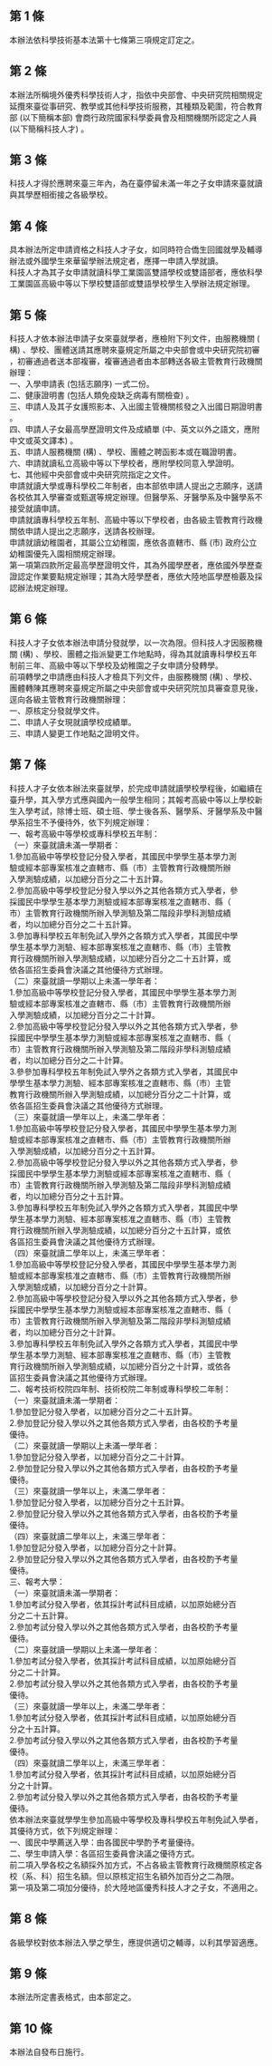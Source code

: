 第 1 條
-------
本辦法依科學技術基本法第十七條第三項規定訂定之。

第 2 條
-------
本辦法所稱境外優秀科學技術人才，指依中央部會、中央研究院相關規定  
延攬來臺從事研究、教學或其他科學技術服務，其種類及範圍，符合教育  
部 (以下簡稱本部) 會商行政院國家科學委員會及相關機關所認定之人員  
 (以下簡稱科技人才) 。

第 3 條
-------
科技人才得於應聘來臺三年內，為在臺停留未滿一年之子女申請來臺就讀  
與其學歷相銜接之各級學校。

第 4 條
-------
具本辦法所定申請資格之科技人才子女，如同時符合僑生回國就學及輔導  
辦法或外國學生來華留學辦法規定者，應擇一申請入學就讀。  
科技人才為其子女申請就讀科學工業園區雙語學校或雙語部者，應依科學  
工業園區高級中等以下學校雙語部或雙語學校學生入學辦法規定辦理。

第 5 條
-------
科技人才依本辦法申請子女來臺就學者，應檢附下列文件，由服務機關 (  
構) 、學校、團體送請其應聘來臺規定所屬之中央部會或中央研究院初審  
，初審通過者送本部複審，複審通過者由本部轉送各級主管教育行政機關  
辦理：  
一、入學申請表 (包括志願序) 一式二份。  
二、健康證明書 (包括人類免疫缺乏病毒有關檢查) 。  
三、申請人及其子女護照影本、入出國主管機關核發之入出國日期證明書  
    。  
四、申請人子女最高學歷證明文件及成績單 (中、英文以外之語文，應附  
    中文或英文譯本) 。  
五、申請人服務機關 (構) 、學校、團體之聘函影本或在職證明書。  
六、申請就讀私立高級中等以下學校者，應附學校同意入學證明。  
七、其他經中央部會或中央研究院指定之文件。  
申請就讀大學或專科學校二年制者，由本部依申請人提出之志願序，送請  
各校依其入學審查或甄選等規定辦理。但醫學系、牙醫學系及中醫學系不  
接受就讀申請。  
申請就讀專科學校五年制、高級中等以下學校者，由各級主管教育行政機  
關依申請人提出之志願序，送請各校辦理。  
申請就讀幼稚園者，其屬公立幼稚園，應依各直轄市、縣 (市) 政府公立  
幼稚園優先入園相關規定辦理。  
第一項第四款所定最高學歷證明文件，其為外國學歷者，應依國外學歷查  
證認定作業要點規定辦理；其為大陸學歷者，應依大陸地區學歷檢覈及採  
認辦法規定辦理。

第 6 條
-------
科技人才子女依本辦法申請分發就學，以一次為限。但科技人才因服務機  
關 (構) 、學校、團體之指派變更工作地點時，得為其就讀專科學校五年  
制前三年、高級中等以下學校及幼稚園之子女申請分發轉學。  
前項轉學之申請應由科技人才檢具下列文件，由服務機關 (構) 、學校、  
團體轉陳其應聘來臺規定所屬之中央部會或中央研究院加具審查意見後，  
逕向各級主管教育行政機關辦理：  
一、原核定分發就學文件。  
二、申請人子女現就讀學校成績單。  
三、申請人變更工作地點之證明文件。

第 7 條
-------
科技人才子女依本辦法來臺就學，於完成申請就讀學校學程後，如繼續在  
臺升學，其入學方式應與國內一般學生相同；其報考高級中等以上學校新  
生入學考試，除博士班、碩士班、學士後各系、醫學系、牙醫學系及中醫  
學系招生不予優待外，依下列規定辦理：  
一、報考高級中等學校或專科學校五年制：  
（一）來臺就讀未滿一學期者：  
      1.參加高級中等學校登記分發入學者，其國民中學學生基本學力測  
        驗或經本部專案核准之直轄市、縣（市）主管教育行政機關所辦  
        入學測驗成績，以加總分百分之二十五計算。  
      2.參加高級中等學校登記分發入學以外之其他各類方式入學者，參  
        採國民中學學生基本學力測驗或經本部專案核准之直轄市、縣（  
        市）主管教育行政機關所辦入學測驗及第二階段非學科測驗成績  
        者，均以加總分百分之二十五計算。  
      3.參加專科學校五年制免試入學外之各類方式入學者，其國民中學  
        學生基本學力測驗、經本部專案核准之直轄市、縣（市）主管教  
        育行政機關所辦入學測驗成績，以加總分百分之二十五計算，或  
        依各區招生委員會決議之其他優待方式辦理。  
（二）來臺就讀一學期以上未滿一學年者：  
      1.參加高級中等學校登記分發入學者，其國民中學學生基本學力測  
        驗或經本部專案核准之直轄市、縣（市）主管教育行政機關所辦  
        入學測驗成績，以加總分百分之二十計算。  
      2.參加高級中等學校登記分發入學以外之其他各類方式入學者，參  
        採國民中學學生基本學力測驗或經本部專案核准之直轄市、縣（  
        市）主管教育行政機關所辦入學測驗及第二階段非學科測驗成績  
        者，均以加總分百分之二十計算。  
      3.參參加專科學校五年制免試入學外之各類方式入學者，其國民中  
        學學生基本學力測驗、經本部專案核准之直轄市、縣（市）主管  
        教育行政機關所辦入學測驗成績，以加總分百分之二十計算，或  
        依各區招生委員會決議之其他優待方式辦理。  
（三）來臺就讀一學年以上，未滿二學年者：  
      1.參加高級中等學校登記分發入學者，其國民中學學生基本學力測  
        驗或經本部專案核准之直轄市、縣（市）主管教育行政機關所辦  
        入學測驗成績，以加總分百分之十五計算。  
      2.參加高級中等學校登記分發入學以外之其他各類方式入學者，參  
        採國民中學學生基本學力測驗或經本部專案核准之直轄市、縣（  
        市）主管教育行政機關所辦入學測驗及第二階段非學科測驗成績  
        者，均以加總分百分之十五計算。  
      3.參加專科學校五年制免試入學外之各類方式入學者，其國民中學  
        學生基本學力測驗、經本部專案核准之直轄市、縣（市）主管教  
        育行政機關所辦入學測驗成績，以加總分百分之十五計算，或依  
        各區招生委員會決議之其他優待方式辦理。  
（四）來臺就讀二學年以上，未滿三學年者：  
      1.參加高級中等學校登記分發入學者，其國民中學學生基本學力測  
        驗或經本部專案核准之直轄市、縣（市）主管教育行政機關所辦  
        入學測驗成績，以加總分百分之十計算。  
      2.參加高級中等學校登記分發入學以外之其他各類方式入學者，參  
        採國民中學學生基本學力測驗或經本部專案核准之直轄市、縣（  
        市）主管教育行政機關所辦入學測驗及第二階段非學科測驗成績  
        者，均以加總分百分之十計算。  
      3.參加專科學校五年制免試入學外之各類方式入學者，其國民中學  
        學生基本學力測驗、經本部專案核准之直轄市、縣（市）主管教  
        育行政機關所辦入學測驗成績，以加總分百分之十計算，或依各  
        區招生委員會決議之其他優待方式辦理。  
二、報考技術校院四年制、技術校院二年制或專科學校二年制：  
（一）來臺就讀未滿一學期者：  
      1.參加登記分發入學者，以加總分百分之二十五計算。  
      2.參加登記分發入學以外之其他各類方式入學者，由各校酌予考量  
        優待。  
（二）來臺就讀一學期以上未滿一學年者：  
      1.參加登記分發入學者，以加總分百分之二十計算。  
      2.參加登記分發入學以外之其他各類方式入學者，由各校酌予考量  
        優待。  
（三）來臺就讀一學年以上，未滿二學年者：  
      1.參加登記分發入學者，以加總分百分之十五計算。  
      2.參加登記分發入學以外之其他各類方式入學者，由各校酌予考量  
        優待。  
（四）來臺就讀二學年以上，未滿三學年者：  
      1.參加登記分發入學者，以加總分百分之十計算。  
      2.參加登記分發入學以外之其他各類方式入學者，由各校酌予考量  
        優待。  
三、報考大學：  
（一）來臺就讀未滿一學期者：  
      1.參加考試分發入學者，依其採計考試科目成績，以加原始總分百  
        分之二十五計算。  
      2.參加考試分發入學以外之其他各類方式入學者，由各校酌予考量  
        優待。  
（二）來臺就讀一學期以上未滿一學年者：  
      1.參加考試分發入學者，依其採計考試科目成績，以加原始總分百  
        分之二十計算。  
      2.參加考試分發入學以外之其他各類方式入學者，由各校酌予考量  
        優待。  
（三）來臺就讀一學年以上，未滿二學年者：  
      1.參加考試分發入學者，依其採計考試科目成績，以加原始總分百  
        分之十五計算。  
      2.參加考試分發入學以外之其他各類方式入學者，由各校酌予考量  
        優待。  
（四）來臺就讀二學年以上，未滿三學年者：  
      1.參加考試分發入學者，依其採計考試科目成績，以加原始總分百  
        分之十計算。  
      2.參加考試分發入學以外之其他各類方式入學者，由各校酌予考量  
        優待。  
依本辦法來臺就學學生參加高級中等學校及專科學校五年制免試入學者，  
其優待方式，依下列規定辦理：  
一、國民中學薦送入學：由各國民中學酌予考量優待。  
二、學生申請入學：各區招生委員會決議之優待方式。  
前二項入學各校之名額採外加方式，不占各級主管教育行政機關原核定各  
校（系、科）招生名額。但以原核定招生名額外加百分之二為限。  
第一項及第二項加分優待，於大陸地區優秀科技人才之子女，不適用之。

第 8 條
-------
各級學校對依本辦法入學之學生，應提供適切之輔導，以利其學習適應。

第 9 條
-------
本辦法所定書表格式，由本部定之。

第 10 條
--------
本辦法自發布日施行。

